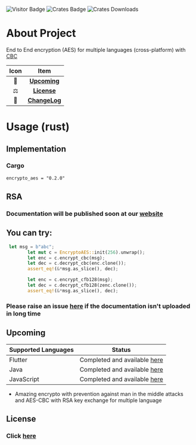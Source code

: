![Visitor Badge](https://visitor-badge.laobi.icu/badge?page_id=encrypto-aes-rust)
![Crates Badge](https://img.shields.io/crates/v/encrypto_aes)
![Crates Downloads](https://img.shields.io/crates/d/encrypto_aes)


# About Project
End to End encryption (AES) for multiple languages (cross-platform) with [CBC](https://www.ssdd.dev/ssdd/zot/crypto/aes#cbc)

| Icon |             Item              |
|:----:|:-----------------------------:|
|  🥳  |   [**Upcoming**](#Upcoming)   |
|  ⚖️  |    [**License**](#License)    |
|  📝  | [**ChangeLog**](CHANGELOG.md) |

# Usage (rust)

## Implementation
### Cargo
```xml
encrypto_aes = "0.2.0"
```

## RSA


### Documentation will be published soon at our [website](https://www.ssdd.dev/zot/crypto/aes/rust)

## You can try:

```rust       
 let msg = b"abc";
        let mut c = EncryptoAES::init(256).unwrap();
        let enc = c.encrypt_cbc(msg);
        let dec = c.decrypt_cbc(enc.clone());
        assert_eq!(&*msg.as_slice(), dec);

        let enc = c.encrypt_cfb128(msg);
        let dec = c.decrypt_cfb128(zenc.clone());
        assert_eq!(&*msg.as_slice(), dec);
```

### Please raise an issue [here](https://github.com/zotcrypto/encrypto-aes/issues) if the documentation isn't uploaded in long time

## Upcoming

| Supported Languages | Status                                                                                                    |
|---------------------|-----------------------------------------------------------------------------------------------------------|
| Flutter             | Completed and available [here](https://github.com/ssddcodes/stunning-encrypto/edit/encrypto/tree/flutter) |
| Java                | Completed and available [here](https://github.com/ssddcodes/stunning-encrypto/)                           |
| JavaScript          | Completed and available [here](https://github.com/ssddcodes/stunning-encrypto/edit/encrypto/tree/js)      |

* Amazing encrypto with prevention against man in the middle attacks and AES-CBC with RSA key exchange for multiple language

## License

### Click [here](LICENSE.md)
